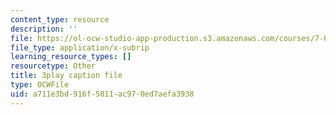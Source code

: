 ```yaml
---
content_type: resource
description: ''
file: https://ol-ocw-studio-app-production.s3.amazonaws.com/courses/7-01sc-fundamentals-of-biology-fall-2011/a711e3bd916f5011ac970ed7aefa3938_uDXH6Uu0ghc.vtt
file_type: application/x-subrip
learning_resource_types: []
resourcetype: Other
title: 3play caption file
type: OCWFile
uid: a711e3bd-916f-5011-ac97-0ed7aefa3938
---
```


